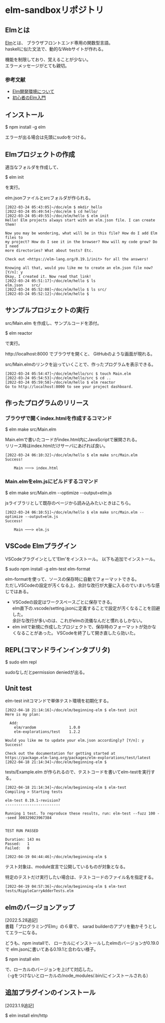# elm-sandboxリポジトリ

## Elmとは

[Elm](https://guide.elm-lang.jp)とは、
ブラウザフロントエンド専用の関数型言語。  
haskellに似た文法で、動的なWebサイトが作れる。

機能を制限しており、覚えることが少ない。  
エラーメッセージがとても親切。

### 参考文献
- [Elm開発環境について](https://qiita.com/sand/items/9afaef65c6f1ebf453da)
- [初心者のElm入門](https://zenn.dev/lfz/articles/d97df2e89eae0b)

## インストール
$ npm install -g elm

エラーが出る場合は先頭にsudoをつける。

## Elmプロジェクトの作成
適当なフォルダを作成して、

$ elm init

を実行。

elm.jsonファイルとsrcフォルダが作られる。

```
[2022-03-24 05:43:05]~/doc/elm $ mkdir hello
[2022-03-24 05:49:54]~/doc/elm $ cd hello/
[2022-03-24 05:49:55]~/doc/elm/hello $ elm init
Hello! Elm projects always start with an elm.json file. I can create them!

Now you may be wondering, what will be in this file? How do I add Elm files to
my project? How do I see it in the browser? How will my code grow? Do I need
more directories? What about tests? Etc.

Check out <https://elm-lang.org/0.19.1/init> for all the answers!

Knowing all that, would you like me to create an elm.json file now? [Y/n]: y
Okay, I created it. Now read that link!
[2022-03-24 05:51:17]~/doc/elm/hello $ ls
elm.json	src/
[2022-03-24 05:52:08]~/doc/elm/hello $ ls src/
[2022-03-24 05:52:12]~/doc/elm/hello $ 
```

## サンプルプロジェクトの実行
src/Main.elm
を作成し、サンプルコードを添付。

$ elm reactor

で実行。

http://localhost:8000
でブラウザを開くと、
GitHubのような画面が現れる。

src/Main.elmのリンクを辿っていくことで、作ったプログラムを表示できる。
```
[2022-03-24 05:54:47]~/doc/elm/hello/src $ touch Main.elm
[2022-03-24 05:54:53]~/doc/elm/hello/src $ cd ..
[2022-03-24 05:59:58]~/doc/elm/hello $ elm reactor
Go to http://localhost:8000 to see your project dashboard.
```

## 作ったプログラムのリリース

### ブラウザで開くindex.htmlを作成するコマンド

$ elm make src/Main.elm

Main.elmで書いたコードがindex.html内にJavaScriptで展開される。  
リリース時はindex.htmlだけサーバにあげれば良い。

```
[2022-03-24 06:10:32]~/doc/elm/hello $ elm make src/Main.elm 
Success!     

    Main ───> index.html
```

### Main.elmをelm.jsにビルドするコマンド

$ elm make src/Main.elm --optimize --output=elm.js

jsライブラリとして既存のページから読み込みたいときはこちら。

```
[2022-03-24 06:10:51]~/doc/elm/hello $ elm make src/Main.elm --optimize --output=elm.js
Success!     

    Main ───> elm.js
```

## VSCode Elmプラグイン

VSCodeプラグインとして'Elm'をインストール。
以下も追加でインストール。

$ sudo npm install -g elm-test elm-format

elm-formatを使って、ソースの保存時に自動でフォーマットできる。  
ただしVSCodeの設定が汚くなる上、余計な改行が大量に入るのでいまいちな感じではある。

- VSCodeの設定はワークスペースごとに保存できる。  
  elm直下の.vscode/setting.jsonに定義することで設定が汚くなることを回避した。  
  余計な改行が多いのは、これがelmの流儀なんだと慣れるしかない。
- elm initで新規に作成したプロジェクトで、保存時のフォーマットが効かなくなることがあった。 
  VSCodeを終了して開き直したら効いた。


## REPL(コマンドラインインタプリタ)

$ sudo elm repl

sudoなしだとpermission deniedが出る。


## Unit test
elm-test initコマンドで単体テスト環境を初期化する。

```
[2022-04-18 21:14:16]~/doc/elm/beginning-elm $ elm-test init
Here is my plan:
  
  Add:
    elm/random               1.0.0
    elm-explorations/test    1.2.2

Would you like me to update your elm.json accordingly? [Y/n]: y
Success!

Check out the documentation for getting started at https://package.elm-lang.org/packages/elm-explorations/test/latest
[2022-04-18 21:14:34]~/doc/elm/beginning-elm $ 
```

tests/Example.elm
が作られるので、テストコードを書いてelm-testを実行する。

```
[2022-04-18 21:14:34]~/doc/elm/beginning-elm $ elm-test
Compiling > Starting tests

elm-test 0.19.1-revision7
-------------------------

Running 1 test. To reproduce these results, run: elm-test --fuzz 100 --seed 300329023967384


TEST RUN PASSED

Duration: 143 ms
Passed:   1
Failed:   0

[2022-04-19 04:44:46]~/doc/elm/beginning-elm $ 
```

テスト対象は、module宣言で公開しているものが対象となる。

特定のテストだけ実行したい場合は、テストコードのファイル名を指定する。

```
[2022-04-19 04:57:36]~/doc/elm/beginning-elm $ elm-test tests/RippleCarryAdderTests.elm 
```

## elmのバージョンアップ
[2022.5.28追記]  
書籍「プログラミングElm」の６章で、
sarad builderのアプリを動かそうとしてエラーになる。

どうも、npm installで、
ローカルにインストールしたelmのバージョンが0.19.0で
elm.jsonに書いてある0.19.1と合わない様子。

$ npm install elm

で、ローカルのバージョンを上げて対応した。  
（-gをつけないとローカルの/node_modules/.bin/にインストールされる）


## 追加プラグインのインストール
[2023.1.9追記]

$ elm install elm/http


